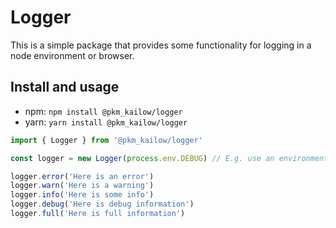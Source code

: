 # Logger

This is a simple package that provides some functionality for logging in a node environment or browser.

## Install and usage

* npm: `npm install @pkm_kailow/logger` 
* yarn: `yarn install @pkm_kailow/logger` 

```javascript
import { Logger } from '@pkm_kailow/logger'

const logger = new Logger(process.env.DEBUG) // E.g. use an environment variable to adjust the logging level

logger.error('Here is an error')
logger.warn('Here is a warning')
logger.info('Here is some info')
logger.debug('Here is debug information')
logger.full('Here is full information')
```
